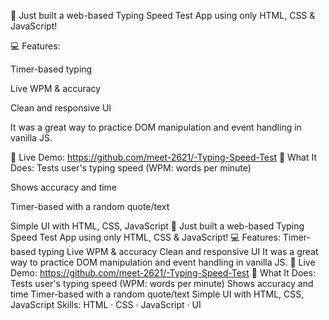 🚀 Just built a web-based Typing Speed Test App using only HTML, CSS & JavaScript!

💻 Features:

Timer-based typing

Live WPM & accuracy

Clean and responsive UI

It was a great way to practice DOM manipulation and event handling in vanilla JS.

🔗 Live Demo: https://github.com/meet-2621/-Typing-Speed-Test
🚀 What It Does:
Tests user's typing speed (WPM: words per minute)

Shows accuracy and time

Timer-based with a random quote/text

Simple UI with HTML, CSS, JavaScript
🚀 Just built a web-based Typing Speed Test App using only HTML, CSS & JavaScript! 💻 Features: Timer-based typing Live WPM & accuracy Clean and responsive UI It was a great way to practice DOM manipulation and event handling in vanilla JS. 🔗 Live Demo: https://github.com/meet-2621/-Typing-Speed-Test 🚀 What It Does: Tests user's typing speed (WPM: words per minute) Shows accuracy and time Timer-based with a random quote/text Simple UI with HTML, CSS, JavaScript
Skills: HTML · CSS · JavaScript · UI
